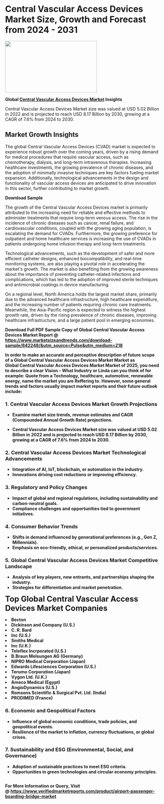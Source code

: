 <H1>Central Vascular Access Devices Market Size, Growth and Forecast from 2024 - 2031</H1><img class="aligncenter size-medium wp-image-584254" src="https://thirdeyenews.in/wp-content/uploads/2024/09/Global-Market-Research-300x168.jpeg" alt="" width="300" height="168" /><p><strong>Global&nbsp;<a href="https://www.marketsizeandtrends.com/download-sample/842248/&amp;utm_source=Pulse&amp;utm_medium=218">Central Vascular Access Devices Market</a> Insights</strong></p><p>Central Vascular Access Devices Market size was valued at USD 5.02 Billion in 2022 and is projected to reach USD 8.17 Billion by 2030, growing at a CAGR of 7.6% from 2024 to 2030.</p><p><h2>Market Growth Insights</h2> <p>The global Central Vascular Access Devices (CVAD) market is expected to experience robust growth over the coming years, driven by a rising demand for medical procedures that require vascular access, such as chemotherapy, dialysis, and long-term intravenous therapies. Increasing healthcare investments, the growing prevalence of chronic diseases, and the adoption of minimally invasive techniques are key factors fueling market expansion. Additionally, technological advancements in the design and functionality of vascular access devices are anticipated to drive innovation in this sector, further contributing to market growth.</p> <p><strong>Download Sample</strong></p> <p>The growth of the Central Vascular Access Devices market is primarily attributed to the increasing need for reliable and effective methods to administer treatments that require long-term venous access. The rise in the incidence of chronic diseases such as cancer, renal failure, and cardiovascular conditions, coupled with the growing aging population, is escalating the demand for CVADs. Furthermore, the growing preference for outpatient and home healthcare services is increasing the use of CVADs in patients undergoing home infusion therapy and long-term treatments.</p> <p>Technological advancements, such as the development of safer and more efficient catheter designs, enhanced biocompatibility, and real-time monitoring systems, are also playing a pivotal role in accelerating the market's growth. The market is also benefiting from the growing awareness about the importance of preventing catheter-related infections and complications, which has led to the adoption of improved sterile techniques and antimicrobial coatings in device manufacturing.</p> <p>On a regional level, North America holds the largest market share, primarily due to the advanced healthcare infrastructure, high healthcare expenditure, and the increasing number of patients requiring chronic care treatments. Meanwhile, the Asia-Pacific region is expected to witness the highest growth rate, driven by the rising prevalence of chronic diseases, improving healthcare infrastructure, and a large patient pool in emerging economies.</p> <p><strong></p><p><span class=""><strong>Download Full PDF Sample Copy of Global Central Vascular Access Devices Market Report</strong> @ <a href="https://www.marketsizeandtrends.com/download-sample/842248/&amp;utm_source=Pulse&amp;utm_medium=218" target="_blank">https://www.marketsizeandtrends.com/download-sample/842248/&amp;utm_source=Pulse&amp;utm_medium=218</a></span></p><p>In order to make an accurate and perceptive description of future scope of a Global&nbsp;Central Vascular Access Devices Market Market as Global&nbsp;Central Vascular Access Devices Market Market of 2025, you need to describe a clear Vision &ndash; What Industry or Linda can you think of for example: Quote from a Technology, healthcare, automotive, renewable energy, name the market you are Reffering to. However, some general trends and factors usually impact market reports and their future outlook include:</p><h3>1.&nbsp;<strong>Central Vascular Access Devices Market Growth Projections</strong></h3><ul><li>Examine market size trends, revenue estimates and CAGR (Compounded Annual Growth Rate) projections.</li><li><p>Central Vascular Access Devices Market size was valued at USD 5.02 Billion in 2022 and is projected to reach USD 8.17 Billion by 2030, growing at a CAGR of 7.6% from 2024 to 2030.</p></li></ul><h3>2.&nbsp;<strong>Central Vascular Access Devices Market Technological Advancements</strong></h3><ul><li>Integration of AI, IoT, blockchain, or automation in the industry.</li><li>Innovations driving cost reductions or improving efficiency.</li></ul><h3>3.&nbsp;<strong>Regulatory and Policy Changes</strong></h3><ul><li>Impact of global and regional regulations, including sustainability and carbon-neutral goals.</li><li>Compliance challenges and opportunities tied to government initiatives.</li></ul><h3>4.&nbsp;<strong>Consumer Behavior Trends</strong></h3><ul><li>Shifts in demand influenced by generational preferences (e.g., Gen Z, Millennials).</li><li>Emphasis on eco-friendly, ethical, or personalized products/services.</li></ul><h3>5.&nbsp;<strong>Global Central Vascular Access Devices Market Competitive Landscape</strong></h3><ul><li>Analysis of key players, new entrants, and partnerships shaping the industry.</li><li>Strategies for differentiation and market penetration.</li></ul><p data-pm-slice="1 1 []"><span style="color: inherit; font-family: inherit; font-size: 25px;">Top Global Central Vascular Access Devices Market Companies</span></p><div class="" data-test-id=""><p><li>Becton</li><li> Dickinson and Company (U.S.)</li><li> C. R. Bard</li><li> Inc (U.S.)</li><li> Smiths Medical</li><li> Inc (U.K.)</li><li> Teleflex Incrporated (U.S.)</li><li> B.Braun Melsungen AG (Germany)</li><li> NIPRO Medical Corporation (Japan)</li><li> Edwards Lifesciences Corporation (U.S.)</li><li> Terumo Corporation (Japan)</li><li> Vygon Ltd. (U.K.)</li><li> Ameco Medical (Egypt)</li><li> AngioDynamics (U.S.)</li><li> Romsons Scientific & Surgical Pvt. Ltd. (India)</li><li> PRODIMED (France)</li></p></div><h3>6.&nbsp;<strong>Economic and Geopolitical Factors</strong></h3><ul><li>Influence of global economic conditions, trade policies, and geopolitical events.</li><li>Resilience of the market to inflation, currency fluctuations, or global crises.</li></ul><h3>7.&nbsp;<strong>Sustainability and ESG (Environmental, Social, and Governance)</strong></h3><ul><li>Adoption of sustainable practices to meet ESG criteria.</li><li>Opportunities in green technologies and circular economy principles.</li></ul><h2><strong style="font-size: 14px;">For More Information or Query, Visit @&nbsp;</strong><a style="background-color: #ffffff; font-size: 14px;" href="https://www.marketsizeandtrends.com/report/central-vascular-access-devices-market/" target="_blank">https://www.verifiedmarketreports.com/product/airport-passenger-boarding-bridge-market</a></h2>
